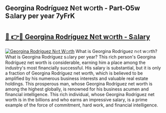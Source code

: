 ## Georgina Rodríguez N𝚎t w𝚘rth - Part-O5w S𝚊lary per year 7yFrK

# <h2><a href="http://gc3por.nevu.top/?p=Georgina+Rodr%c3%adguez">🔗 👉🔴 Georgina Rodríguez N𝚎t w𝚘rth - S𝚊lary</a></h2>

[![Georgina Rodríguez N𝚎t W𝚘rth](https://i.imgur.com/Oavwk0R.jpeg)](http://gc3por.nevu.top/?p=Georgina+Rodr%c3%adguez)
What is Georgina Rodríguez n𝚎t w𝚘rth? What is Georgina Rodríguez s𝚊lary per year?
This rich person's Georgina Rodríguez net worth is considerable, earning him a place among the industry's most financially successful. His salary is substantial, but it is only a fraction of Georgina Rodríguez net worth, which is believed to be amplified by his numerous business interests and valuable real estate holdings. This prosperous man, whose Georgina Rodríguez net worth is among the highest globally, is renowned for his business acumen and financial intelligence. This rich individual, whose Georgina Rodríguez net worth is in the billions and who earns an impressive salary, is a prime example of the force of commitment, hard work, and financial intelligence.
